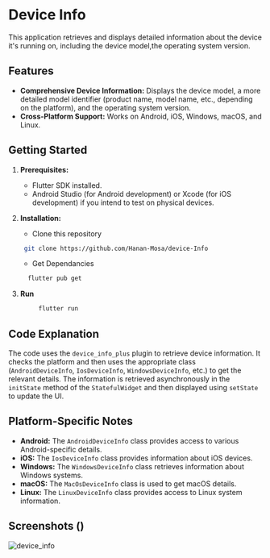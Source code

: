 # Device Info

This  application retrieves and displays detailed information about the device it's running on, including the device model,the operating system version.

## Features

*   **Comprehensive Device Information:** Displays the device model, a more detailed model identifier (product name, model name, etc., depending on the platform), and the operating system version.
*   **Cross-Platform Support:** Works on Android, iOS, Windows, macOS, and Linux.

## Getting Started

1.  **Prerequisites:**
    *   Flutter SDK installed.
    *   Android Studio (for Android development) or Xcode (for iOS development) if you intend to test on physical devices.

2.  **Installation:**
    *   Clone this repository
     ```bash
      git clone https://github.com/Hanan-Mosa/device-Info
    ```
    *   Get Dependancies
    ```bash
      flutter pub get
    ```
3.  **Run**
    ```bash
         flutter run
    ```


## Code Explanation

The code uses the `device_info_plus` plugin to retrieve device information.  It checks the platform and then uses the appropriate class (`AndroidDeviceInfo`, `IosDeviceInfo`, `WindowsDeviceInfo`, etc.) to get the relevant details. The information is retrieved asynchronously in the `initState` method of the `StatefulWidget` and then displayed using `setState` to update the UI.

## Platform-Specific Notes

*   **Android:** The `AndroidDeviceInfo` class provides access to various Android-specific details.
*   **iOS:** The `IosDeviceInfo` class provides information about iOS devices.
*   **Windows:** The `WindowsDeviceInfo` class retrieves information about Windows systems.
*   **macOS:** The `MacOsDeviceInfo` class is used to get macOS details.
*   **Linux:** The `LinuxDeviceInfo` class provides access to Linux system information.

## Screenshots ()

![device_info](https://github.com/user-attachments/assets/1580cee8-9eb8-4b01-8240-ce4350605794)

